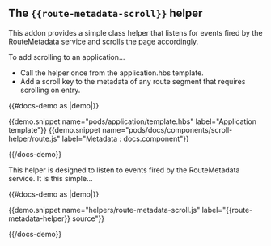## The `{{route-metadata-scroll}}` helper

This addon provides a simple class helper that listens for events fired by the RouteMetadata service and scrolls the 
page accordingly. 

To add scrolling to an application...

* Call the helper once from the application.hbs template.
* Add a scroll key to the metadata of any route segment that requires scrolling on entry.

{{#docs-demo as |demo|}}

  {{demo.snippet name="pods/application/template.hbs" label="Application template"}}
  {{demo.snippet name="pods/docs/components/scroll-helper/route.js" label="Metadata : docs.component"}}

{{/docs-demo}}

This helper is designed to listen to events fired by the RouteMetadata service. It is this simple...

{{#docs-demo as |demo|}}

  {{demo.snippet name="helpers/route-metadata-scroll.js" label="{{route-metadata-helper}} source"}}

{{/docs-demo}}
